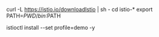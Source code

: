 curl -L https://istio.io/downloadIstio | sh -
cd istio-*
export PATH=$PWD/bin:$PATH

istioctl install --set profile=demo -y
